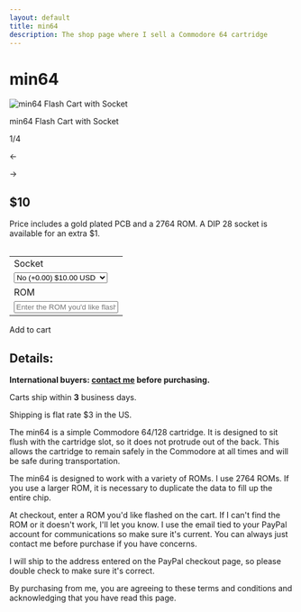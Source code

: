 ```yaml
---
layout: default
title: min64
description: The shop page where I sell a Commodore 64 cartridge
---
```

# min64

<div class="gallery">
	<img src="{{ site.baseurl }}public/images/min64/1.jpg" alt="min64 Flash Cart with Socket" id="gallery_image" onclick="cycle(1); return false;">
	<p id="gallery_subtitle">min64 Flash Cart with Socket</p>
	<p id="gallery_pos_text">1/4</p>
	<div id="gallery_nav">
		<p id="gallery_nav_left" onclick="cycle(0); return false;">←</p>
		<p id="gallery_nav_right" onclick="cycle(1); return false;">→</p>
	</div>
</div>

## $10

Price includes a gold plated PCB and a 2764 ROM. A DIP 28 socket is available for an extra $1.

<table>
  <form id="paypal" target="paypal" action="https://www.paypal.com/cgi-bin/webscr" method="post">
  <input type="hidden" name="cmd" value="_s-xclick">
  <input type="hidden" name="hosted_button_id" value="VBMJBMYV4TX4W">
  <table>
  <tr><td><input type="hidden" name="on0" value="Socket">Socket</td></tr><tr><td><select name="os0">
  	<option value="No (+0.00)">No (+0.00) $10.00 USD</option>
  	<option value="Yes (+1.00)">Yes (+1.00) $11.00 USD</option>
  </select> </td></tr>
  <tr><td><input type="hidden" name="on1" value="ROM">ROM</td></tr><tr><td><input type="text" name="os1" maxlength="200" placeholder="Enter the ROM you'd like flashed"></td></tr>
  </table>
  <input type="hidden" name="currency_code" value="USD">
  </form>
</table>

<div class="addToCart noselect" onclick="addToCart()">
  Add to cart
</div>

## Details:

**International buyers: [contact me](mailto:bro@catskull.net) before purchasing.**

Carts ship within **3** business days.

Shipping is flat rate $3 in the US.

The min64 is a simple Commodore 64/128 cartridge. It is designed to sit flush with the cartridge slot, so it does not protrude out of the back. This allows the cartridge to remain safely in the Commodore at all times and will be safe during transportation.

The min64 is designed to work with a variety of ROMs. I use 2764 ROMs. If you use a larger ROM, it is necessary to duplicate the data to fill up the entire chip.

At checkout, enter a ROM you'd like flashed on the cart. If I can't find the ROM or it doesn't work, I'll let you know. I use the email tied to your PayPal account for communications so make sure it's current. You can always just contact me before purchase if you have concerns.

I will ship to the address entered on the PayPal checkout page, so please double check to make sure it's correct.

By purchasing from me, you are agreeing to these terms and conditions and acknowledging that you have read this page.

<script src="https://ajax.googleapis.com/ajax/libs/jquery/2.2.2/jquery.min.js"></script>
<script src="{{ site.baseurl }}public/js/min64gallery.js"></script>
